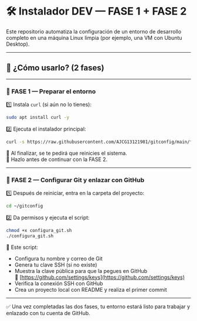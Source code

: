 # 🛠️ Instalador DEV — FASE 1 + FASE 2

Este repositorio automatiza la configuración de un entorno de desarrollo completo en una máquina Linux limpia (por ejemplo, una VM con Ubuntu Desktop).

---

## 🚀 ¿Cómo usarlo? (2 fases)

---

### 🔧 FASE 1 — Preparar el entorno

1️⃣ Instala `curl` (si aún no lo tienes):

```bash
sudo apt install curl -y
```

2️⃣ Ejecuta el instalador principal:

```bash
curl -s https://raw.githubusercontent.com/AJCG13121981/gitconfig/main/fase1_setup.sh | bash
```

📢 Al finalizar, se te pedirá que reinicies el sistema.  
🔁 Hazlo antes de continuar con la FASE 2.

---

### 🔐 FASE 2 — Configurar Git y enlazar con GitHub

1️⃣ Después de reiniciar, entra en la carpeta del proyecto:

```bash
cd ~/gitconfig
```

2️⃣ Da permisos y ejecuta el script:

```bash
chmod +x configura_git.sh
./configura_git.sh
```

📌 Este script:

- Configura tu nombre y correo de Git
- Genera tu clave SSH (si no existe)
- Muestra la clave pública para que la pegues en GitHub  
  🔗 [https://github.com/settings/keys](https://github.com/settings/keys)
- Verifica la conexión SSH con GitHub
- Crea un proyecto local con README y realiza el primer commit

---

✅ Una vez completadas las dos fases, tu entorno estará listo para trabajar y enlazado con tu cuenta de GitHub.